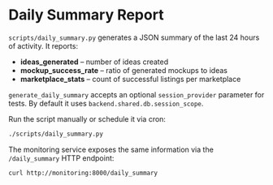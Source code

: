# Daily Summary Report

`scripts/daily_summary.py` generates a JSON summary of the last 24 hours of activity. It reports:

- **ideas_generated** – number of ideas created
- **mockup_success_rate** – ratio of generated mockups to ideas
- **marketplace_stats** – count of successful listings per marketplace

``generate_daily_summary`` accepts an optional ``session_provider`` parameter for
tests. By default it uses ``backend.shared.db.session_scope``.

Run the script manually or schedule it via cron:

```bash
./scripts/daily_summary.py
```

The monitoring service exposes the same information via the
`/daily_summary` HTTP endpoint:

```bash
curl http://monitoring:8000/daily_summary
```
